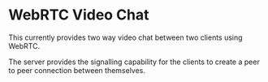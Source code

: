 # WebRTC Video Chat
This currently provides two way video chat between two clients using WebRTC.

The server provides the signalling capability for the clients to create a peer to peer connection between themselves.